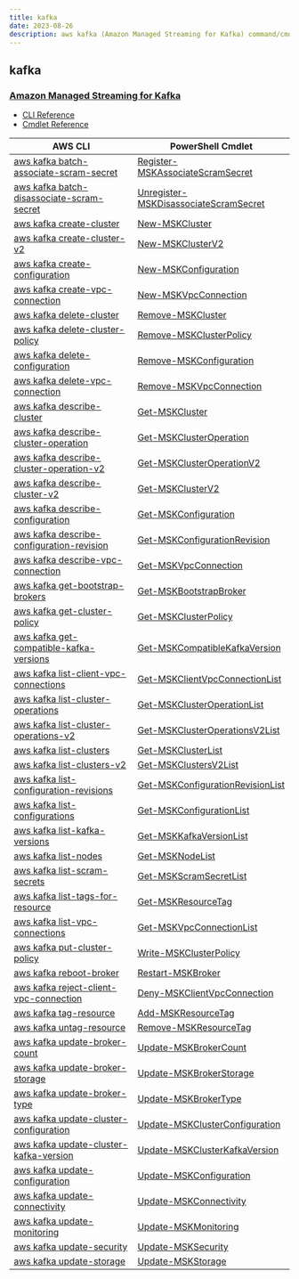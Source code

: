 ```yaml
---
title: kafka
date: 2023-08-26
description: aws kafka (Amazon Managed Streaming for Kafka) command/cmdlet list.
---
```


## kafka

### [Amazon Managed Streaming for Kafka](https://aws.amazon.com/msk/)

* [CLI Reference](https://awscli.amazonaws.com/v2/documentation/api/latest/reference/kafka/index.html)
* [Cmdlet Reference](https://docs.aws.amazon.com/powershell/latest/reference/items/Managed_Streaming_for_Kafka_cmdlets.html)

|AWS CLI|PowerShell Cmdlet|
|----|----|
|[aws kafka batch-associate-scram-secret](https://awscli.amazonaws.com/v2/documentation/api/latest/reference/kafka/batch-associate-scram-secret.html)|[Register-MSKAssociateScramSecret](https://docs.aws.amazon.com/powershell/latest/reference/items/Register-MSKAssociateScramSecret.html)|
|[aws kafka batch-disassociate-scram-secret](https://awscli.amazonaws.com/v2/documentation/api/latest/reference/kafka/batch-disassociate-scram-secret.html)|[Unregister-MSKDisassociateScramSecret](https://docs.aws.amazon.com/powershell/latest/reference/items/Unregister-MSKDisassociateScramSecret.html)|
|[aws kafka create-cluster](https://awscli.amazonaws.com/v2/documentation/api/latest/reference/kafka/create-cluster.html)|[New-MSKCluster](https://docs.aws.amazon.com/powershell/latest/reference/items/New-MSKCluster.html)|
|[aws kafka create-cluster-v2](https://awscli.amazonaws.com/v2/documentation/api/latest/reference/kafka/create-cluster-v2.html)|[New-MSKClusterV2](https://docs.aws.amazon.com/powershell/latest/reference/items/New-MSKClusterV2.html)|
|[aws kafka create-configuration](https://awscli.amazonaws.com/v2/documentation/api/latest/reference/kafka/create-configuration.html)|[New-MSKConfiguration](https://docs.aws.amazon.com/powershell/latest/reference/items/New-MSKConfiguration.html)|
|[aws kafka create-vpc-connection](https://awscli.amazonaws.com/v2/documentation/api/latest/reference/kafka/create-vpc-connection.html)|[New-MSKVpcConnection](https://docs.aws.amazon.com/powershell/latest/reference/items/New-MSKVpcConnection.html)|
|[aws kafka delete-cluster](https://awscli.amazonaws.com/v2/documentation/api/latest/reference/kafka/delete-cluster.html)|[Remove-MSKCluster](https://docs.aws.amazon.com/powershell/latest/reference/items/Remove-MSKCluster.html)|
|[aws kafka delete-cluster-policy](https://awscli.amazonaws.com/v2/documentation/api/latest/reference/kafka/delete-cluster-policy.html)|[Remove-MSKClusterPolicy](https://docs.aws.amazon.com/powershell/latest/reference/items/Remove-MSKClusterPolicy.html)|
|[aws kafka delete-configuration](https://awscli.amazonaws.com/v2/documentation/api/latest/reference/kafka/delete-configuration.html)|[Remove-MSKConfiguration](https://docs.aws.amazon.com/powershell/latest/reference/items/Remove-MSKConfiguration.html)|
|[aws kafka delete-vpc-connection](https://awscli.amazonaws.com/v2/documentation/api/latest/reference/kafka/delete-vpc-connection.html)|[Remove-MSKVpcConnection](https://docs.aws.amazon.com/powershell/latest/reference/items/Remove-MSKVpcConnection.html)|
|[aws kafka describe-cluster](https://awscli.amazonaws.com/v2/documentation/api/latest/reference/kafka/describe-cluster.html)|[Get-MSKCluster](https://docs.aws.amazon.com/powershell/latest/reference/items/Get-MSKCluster.html)|
|[aws kafka describe-cluster-operation](https://awscli.amazonaws.com/v2/documentation/api/latest/reference/kafka/describe-cluster-operation.html)|[Get-MSKClusterOperation](https://docs.aws.amazon.com/powershell/latest/reference/items/Get-MSKClusterOperation.html)|
|[aws kafka describe-cluster-operation-v2](https://awscli.amazonaws.com/v2/documentation/api/latest/reference/kafka/describe-cluster-operation-v2.html)|[Get-MSKClusterOperationV2](https://docs.aws.amazon.com/powershell/latest/reference/items/Get-MSKClusterOperationV2.html)|
|[aws kafka describe-cluster-v2](https://awscli.amazonaws.com/v2/documentation/api/latest/reference/kafka/describe-cluster-v2.html)|[Get-MSKClusterV2](https://docs.aws.amazon.com/powershell/latest/reference/items/Get-MSKClusterV2.html)|
|[aws kafka describe-configuration](https://awscli.amazonaws.com/v2/documentation/api/latest/reference/kafka/describe-configuration.html)|[Get-MSKConfiguration](https://docs.aws.amazon.com/powershell/latest/reference/items/Get-MSKConfiguration.html)|
|[aws kafka describe-configuration-revision](https://awscli.amazonaws.com/v2/documentation/api/latest/reference/kafka/describe-configuration-revision.html)|[Get-MSKConfigurationRevision](https://docs.aws.amazon.com/powershell/latest/reference/items/Get-MSKConfigurationRevision.html)|
|[aws kafka describe-vpc-connection](https://awscli.amazonaws.com/v2/documentation/api/latest/reference/kafka/describe-vpc-connection.html)|[Get-MSKVpcConnection](https://docs.aws.amazon.com/powershell/latest/reference/items/Get-MSKVpcConnection.html)|
|[aws kafka get-bootstrap-brokers](https://awscli.amazonaws.com/v2/documentation/api/latest/reference/kafka/get-bootstrap-brokers.html)|[Get-MSKBootstrapBroker](https://docs.aws.amazon.com/powershell/latest/reference/items/Get-MSKBootstrapBroker.html)|
|[aws kafka get-cluster-policy](https://awscli.amazonaws.com/v2/documentation/api/latest/reference/kafka/get-cluster-policy.html)|[Get-MSKClusterPolicy](https://docs.aws.amazon.com/powershell/latest/reference/items/Get-MSKClusterPolicy.html)|
|[aws kafka get-compatible-kafka-versions](https://awscli.amazonaws.com/v2/documentation/api/latest/reference/kafka/get-compatible-kafka-versions.html)|[Get-MSKCompatibleKafkaVersion](https://docs.aws.amazon.com/powershell/latest/reference/items/Get-MSKCompatibleKafkaVersion.html)|
|[aws kafka list-client-vpc-connections](https://awscli.amazonaws.com/v2/documentation/api/latest/reference/kafka/list-client-vpc-connections.html)|[Get-MSKClientVpcConnectionList](https://docs.aws.amazon.com/powershell/latest/reference/items/Get-MSKClientVpcConnectionList.html)|
|[aws kafka list-cluster-operations](https://awscli.amazonaws.com/v2/documentation/api/latest/reference/kafka/list-cluster-operations.html)|[Get-MSKClusterOperationList](https://docs.aws.amazon.com/powershell/latest/reference/items/Get-MSKClusterOperationList.html)|
|[aws kafka list-cluster-operations-v2](https://awscli.amazonaws.com/v2/documentation/api/latest/reference/kafka/list-cluster-operations-v2.html)|[Get-MSKClusterOperationsV2List](https://docs.aws.amazon.com/powershell/latest/reference/items/Get-MSKClusterOperationsV2List.html)|
|[aws kafka list-clusters](https://awscli.amazonaws.com/v2/documentation/api/latest/reference/kafka/list-clusters.html)|[Get-MSKClusterList](https://docs.aws.amazon.com/powershell/latest/reference/items/Get-MSKClusterList.html)|
|[aws kafka list-clusters-v2](https://awscli.amazonaws.com/v2/documentation/api/latest/reference/kafka/list-clusters-v2.html)|[Get-MSKClustersV2List](https://docs.aws.amazon.com/powershell/latest/reference/items/Get-MSKClustersV2List.html)|
|[aws kafka list-configuration-revisions](https://awscli.amazonaws.com/v2/documentation/api/latest/reference/kafka/list-configuration-revisions.html)|[Get-MSKConfigurationRevisionList](https://docs.aws.amazon.com/powershell/latest/reference/items/Get-MSKConfigurationRevisionList.html)|
|[aws kafka list-configurations](https://awscli.amazonaws.com/v2/documentation/api/latest/reference/kafka/list-configurations.html)|[Get-MSKConfigurationList](https://docs.aws.amazon.com/powershell/latest/reference/items/Get-MSKConfigurationList.html)|
|[aws kafka list-kafka-versions](https://awscli.amazonaws.com/v2/documentation/api/latest/reference/kafka/list-kafka-versions.html)|[Get-MSKKafkaVersionList](https://docs.aws.amazon.com/powershell/latest/reference/items/Get-MSKKafkaVersionList.html)|
|[aws kafka list-nodes](https://awscli.amazonaws.com/v2/documentation/api/latest/reference/kafka/list-nodes.html)|[Get-MSKNodeList](https://docs.aws.amazon.com/powershell/latest/reference/items/Get-MSKNodeList.html)|
|[aws kafka list-scram-secrets](https://awscli.amazonaws.com/v2/documentation/api/latest/reference/kafka/list-scram-secrets.html)|[Get-MSKScramSecretList](https://docs.aws.amazon.com/powershell/latest/reference/items/Get-MSKScramSecretList.html)|
|[aws kafka list-tags-for-resource](https://awscli.amazonaws.com/v2/documentation/api/latest/reference/kafka/list-tags-for-resource.html)|[Get-MSKResourceTag](https://docs.aws.amazon.com/powershell/latest/reference/items/Get-MSKResourceTag.html)|
|[aws kafka list-vpc-connections](https://awscli.amazonaws.com/v2/documentation/api/latest/reference/kafka/list-vpc-connections.html)|[Get-MSKVpcConnectionList](https://docs.aws.amazon.com/powershell/latest/reference/items/Get-MSKVpcConnectionList.html)|
|[aws kafka put-cluster-policy](https://awscli.amazonaws.com/v2/documentation/api/latest/reference/kafka/put-cluster-policy.html)|[Write-MSKClusterPolicy](https://docs.aws.amazon.com/powershell/latest/reference/items/Write-MSKClusterPolicy.html)|
|[aws kafka reboot-broker](https://awscli.amazonaws.com/v2/documentation/api/latest/reference/kafka/reboot-broker.html)|[Restart-MSKBroker](https://docs.aws.amazon.com/powershell/latest/reference/items/Restart-MSKBroker.html)|
|[aws kafka reject-client-vpc-connection](https://awscli.amazonaws.com/v2/documentation/api/latest/reference/kafka/reject-client-vpc-connection.html)|[Deny-MSKClientVpcConnection](https://docs.aws.amazon.com/powershell/latest/reference/items/Deny-MSKClientVpcConnection.html)|
|[aws kafka tag-resource](https://awscli.amazonaws.com/v2/documentation/api/latest/reference/kafka/tag-resource.html)|[Add-MSKResourceTag](https://docs.aws.amazon.com/powershell/latest/reference/items/Add-MSKResourceTag.html)|
|[aws kafka untag-resource](https://awscli.amazonaws.com/v2/documentation/api/latest/reference/kafka/untag-resource.html)|[Remove-MSKResourceTag](https://docs.aws.amazon.com/powershell/latest/reference/items/Remove-MSKResourceTag.html)|
|[aws kafka update-broker-count](https://awscli.amazonaws.com/v2/documentation/api/latest/reference/kafka/update-broker-count.html)|[Update-MSKBrokerCount](https://docs.aws.amazon.com/powershell/latest/reference/items/Update-MSKBrokerCount.html)|
|[aws kafka update-broker-storage](https://awscli.amazonaws.com/v2/documentation/api/latest/reference/kafka/update-broker-storage.html)|[Update-MSKBrokerStorage](https://docs.aws.amazon.com/powershell/latest/reference/items/Update-MSKBrokerStorage.html)|
|[aws kafka update-broker-type](https://awscli.amazonaws.com/v2/documentation/api/latest/reference/kafka/update-broker-type.html)|[Update-MSKBrokerType](https://docs.aws.amazon.com/powershell/latest/reference/items/Update-MSKBrokerType.html)|
|[aws kafka update-cluster-configuration](https://awscli.amazonaws.com/v2/documentation/api/latest/reference/kafka/update-cluster-configuration.html)|[Update-MSKClusterConfiguration](https://docs.aws.amazon.com/powershell/latest/reference/items/Update-MSKClusterConfiguration.html)|
|[aws kafka update-cluster-kafka-version](https://awscli.amazonaws.com/v2/documentation/api/latest/reference/kafka/update-cluster-kafka-version.html)|[Update-MSKClusterKafkaVersion](https://docs.aws.amazon.com/powershell/latest/reference/items/Update-MSKClusterKafkaVersion.html)|
|[aws kafka update-configuration](https://awscli.amazonaws.com/v2/documentation/api/latest/reference/kafka/update-configuration.html)|[Update-MSKConfiguration](https://docs.aws.amazon.com/powershell/latest/reference/items/Update-MSKConfiguration.html)|
|[aws kafka update-connectivity](https://awscli.amazonaws.com/v2/documentation/api/latest/reference/kafka/update-connectivity.html)|[Update-MSKConnectivity](https://docs.aws.amazon.com/powershell/latest/reference/items/Update-MSKConnectivity.html)|
|[aws kafka update-monitoring](https://awscli.amazonaws.com/v2/documentation/api/latest/reference/kafka/update-monitoring.html)|[Update-MSKMonitoring](https://docs.aws.amazon.com/powershell/latest/reference/items/Update-MSKMonitoring.html)|
|[aws kafka update-security](https://awscli.amazonaws.com/v2/documentation/api/latest/reference/kafka/update-security.html)|[Update-MSKSecurity](https://docs.aws.amazon.com/powershell/latest/reference/items/Update-MSKSecurity.html)|
|[aws kafka update-storage](https://awscli.amazonaws.com/v2/documentation/api/latest/reference/kafka/update-storage.html)|[Update-MSKStorage](https://docs.aws.amazon.com/powershell/latest/reference/items/Update-MSKStorage.html)|

